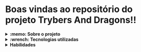 # Boas vindas ao repositório do projeto Trybers And Dragons!!


<details>
  <summary>
    <strong>:memo: Sobre o projeto</strong>
  </summary><br>
  
  - Projeto Trybers And Dragons desenvolvido na Trybe no módulo de Back-End..
  
  - Aplicar os princípios da arquitetura SOLID e os princípios de POO em uma estrutura de jogos, mais conhecido como jogos RPG(Role Playing Game), construindo raças, arquétipos, personagens. ⚔️ 🐲
</details>

<details>
  <summary>
    <strong>:wrench: Tecnologias utilizadas</strong>
  </summary><br>
  
  - TypeScript 
  - Poo
  - Solid
  
</details>

<details>
  <summary>
    <strong>Habilidades</strong>
  </summary><br>
  Neste projeto, foi verificado como:

* Aplicar o conhecimento dos pilares da Programação Orientada a Objetos: Herança, Abstração, Encapsulamento e Polimorfismo;
* Aplicar a utilização de Composição;
* Aplicar a criação e utilização de Interfaces;
* Implementar, em TypeScript: Classes, Instâncias, Atributos, Métodos e Objetos;
* Aplicar os conhecimentos e aplicaçoẽs dos princípios SOLID.



